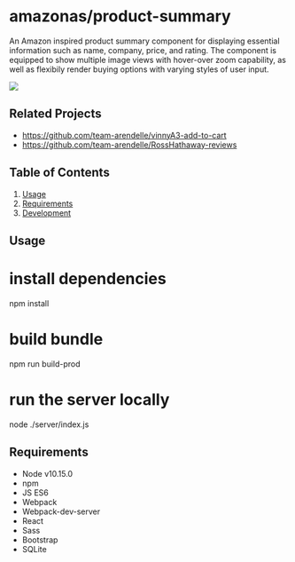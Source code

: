 # amazonas/product-summary

An Amazon inspired product summary component for displaying essential information such as name, company, price, and rating. The component is  equipped to show multiple image views with hover-over zoom capability, as well as flexibily render buying options with varying styles of user input. 

![](https://github.com/team-arendelle/product-summary/blob/master/product-summary.gif)

## Related Projects

- https://github.com/team-arendelle/vinnyA3-add-to-cart
- https://github.com/team-arendelle/RossHathaway-reviews

## Table of Contents

1. [Usage](#Usage)
2. [Requirements](#requirements)
3. [Development](#development)

## Usage

# install dependencies

npm install

# build bundle

npm run build-prod

# run the server locally

node ./server/index.js

## Requirements

- Node v10.15.0
- npm
- JS ES6
- Webpack
- Webpack-dev-server
- React
- Sass
- Bootstrap
- SQLite

